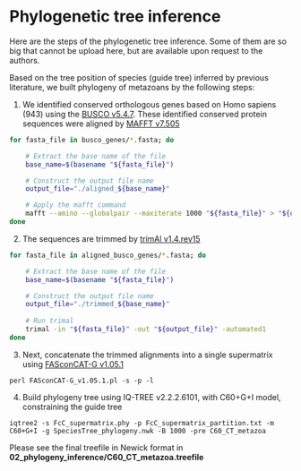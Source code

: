 # Phylogenetic tree inference

Here are the steps of the phylogenetic tree inference. Some of them are so big that cannot be upload here, but are available upon request to the authors.

Based on the tree position of species (guide tree) inferred by previous literature, we built phylogeny of metazoans by the following steps:

1) We identified conserved orthologous genes based on Homo sapiens (943) using the [BUSCO v5.4.7](https://busco.ezlab.org/). These identified conserved protein sequences were aligned by [MAFFT v7.505](https://mafft.cbrc.jp/alignment/software/)

```bash
for fasta_file in busco_genes/*.fasta; do

    # Extract the base name of the file
    base_name=$(basename "${fasta_file}")

    # Construct the output file name
    output_file="./aligned_${base_name}"

    # Apply the mafft command
    mafft --amino --globalpair --maxiterate 1000 "${fasta_file}" > "${output_file}"
done 
```

2. The sequences are trimmed by [trimAl v1.4.rev15](https://vicfero.github.io/trimal/)

```bash
for fasta_file in aligned_busco_genes/*.fasta; do

    # Extract the base name of the file
    base_name=$(basename "${fasta_file}")

    # Construct the output file name
    output_file="./trimmed_${base_name}"
    
    # Run trimal
    trimal -in "${fasta_file}" -out "${output_file}" -automated1
done
```

3. Next, concatenate the trimmed alignments into a single supermatrix using [FASconCAT-G v1.05.1](https://github.com/PatrickKueck/FASconCAT-G)

```
perl FASconCAT-G_v1.05.1.pl -s -p -l
```

4. Build phylogeny tree using IQ-TREE v2.2.2.6101, with C60+G+I model, constraining the guide tree

```
iqtree2 -s FcC_supermatrix.phy -p FcC_supermatrix_partition.txt -m C60+G+I -g SpeciesTree_phylogeny.nwk -B 1000 -pre C60_CT_metazoa
```

Please see the final treefile in Newick format in **02_phylogeny_inference/C60_CT_metazoa.treefile**
